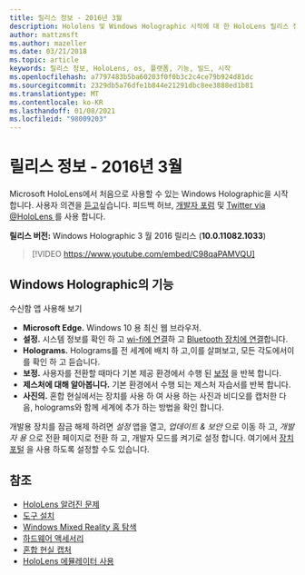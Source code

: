 ```yaml
---
title: 릴리스 정보 - 2016년 3월
description: Hololens 및 Windows Holographic 시작에 대 한 HoloLens 릴리스 정보를 최신 상태로 유지 합니다.
author: mattzmsft
ms.author: mazeller
ms.date: 03/21/2018
ms.topic: article
keywords: 릴리스 정보, HoloLens, os, 플랫폼, 기능, 빌드, 시작
ms.openlocfilehash: a7797483b5ba60203f0f0b3c2c4ce79b924d81dc
ms.sourcegitcommit: 2329db5a76dfe1b844e21291dbc8ee3888ed1b81
ms.translationtype: MT
ms.contentlocale: ko-KR
ms.lasthandoff: 01/08/2021
ms.locfileid: "98009203"
---
```

# <a name="release-notes---march-2016"></a>릴리스 정보 - 2016년 3월

Microsoft HoloLens에서 처음으로 사용할 수 있는 Windows Holographic을 시작 합니다. 사용자 의견을 [듣고](https://docs.microsoft.com/windows/mixed-reality/give-us-feedback)싶습니다. 피드백 허브, [개발자 포럼](https://forums.hololens.com) 및 [Twitter via @HoloLens ](https://twitter.com/hololens)를 사용 합니다.

**릴리스 버전:** Windows Holographic 3 월 2016 릴리스 (**10.0.11082.1033**)

>[!VIDEO https://www.youtube.com/embed/C98qaPAMVQU]

## <a name="whats-in-windows-holographic"></a>Windows Holographic의 기능

수신함 앱 사용해 보기
* **Microsoft Edge.** Windows 10 용 최신 웹 브라우저.
* **설정.** 시스템 정보를 확인 하 고 [wi-fi에 연결](https://docs.microsoft.com/windows/mixed-reality/connecting-to-wi-fi-on-hololens)하 고 [Bluetooth 장치에 연결](https://docs.microsoft.com/windows/mixed-reality/discover/hardware-accessories)합니다.
* **Holograms.** Holograms를 전 세계에 배치 하 고,이를 살펴보고, 모든 각도에서이를 확인 하 고 듣습니다.
* **보정.** 사용자를 전환할 때마다 기본 제공 환경에서 수행 된 [보정](https://docs.microsoft.com/windows/mixed-reality/calibration) 을 반복 합니다.
* **제스처에 대해 알아봅니다.** 기본 환경에서 수행 되는 제스처 자습서를 반복 합니다.
* **사진의.** 혼합 현실에서는 장치를 사용 하 여 사용 하는 사진과 비디오를 캡처한 다음, holograms와 함께 세계에 추가 하는 방법을 확인 합니다.

개발용 장치를 잠금 해제 하려면 *설정* 앱을 열고, *업데이트 & 보안* 으로 이동 하 고, *개발자 용* 으로 전환 페이지로 전환 하 고, 개발자 모드를 켜기로 설정 합니다. 여기에서 [장치 포털](https://docs.microsoft.com/windows/mixed-reality/develop/platform-capabilities-and-apis/using-the-windows-device-portal) 을 사용 하도록 설정할 수도 있습니다.

## <a name="see-also"></a>참조
* [HoloLens 알려진 문제](https://docs.microsoft.com/windows/mixed-reality/hololens-known-issues)
* [도구 설치](https://docs.microsoft.com/windows/mixed-reality/develop/install-the-tools)
* [Windows Mixed Reality 홈 탐색](https://docs.microsoft.com/windows/mixed-reality/discover/navigating-the-windows-mixed-reality-home)
* [하드웨어 액세서리](https://docs.microsoft.com/windows/mixed-reality/discover/hardware-accessories)
* [혼합 현실 캡처](https://docs.microsoft.com/windows/mixed-reality/mixed-reality-capture)
* [HoloLens 에뮬레이터 사용](https://docs.microsoft.com/windows/mixed-reality/develop/platform-capabilities-and-apis/using-the-hololens-emulator)
